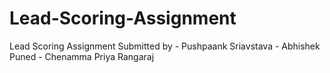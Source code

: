 # Lead-Scoring-Assignment

Lead Scoring Assignment Submitted by 
                        - Pushpaank Sriavstava
                        - Abhishek Puned
                        - Chenamma Priya Rangaraj
